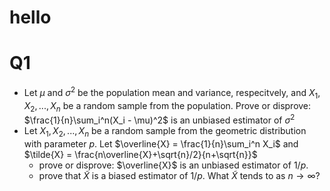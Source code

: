 # hello

# Q1
- Let $\mu$ and $\sigma^2$ be the population mean and variance, respecitvely, and $X_1,X_2,...,X_n$ be a random sample from the population. Prove or disprove: $\frac{1}{n}\sum_i^n(X_i - \mu)^2$ is an unbiased estimator of $\sigma^2$
- Let $X_1,X_2,...,X_n$ be a random sample from the geometric distribution with parameter $p$. Let $\overline{X} = \frac{1}{n}\sum_i^n X_i$ and $\tilde{X} = \frac{n\overline{X}+\sqrt{n}/2}{n+\sqrt{n}}$
	- prove or disprove: $\overline{X}$ is an unbiased estimator of $1/p$.
	- prove that $\tilde{X}$ is a biased estimator of $1/p$. What $\tilde{X}$ tends to as $n\rightarrow\infty$?

